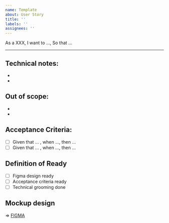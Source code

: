 ```yaml
---
name: Template
about: User Story
title: ''
labels: ''
assignees: ''
---
```


As a XXX,
I want to ...,
So that ...

---

## Technical notes:

-
-

## Out of scope:

-
-

## Acceptance Criteria:

- [ ] Given that ... , when ..., then ...
- [ ] Given that ... , when ..., then ...

## Definition of Ready

- [ ] Figma design ready
- [ ] Acceptance criteria ready
- [ ] Technical grooming done

## Mockup design

=> [FIGMA](https://www.figma.com)
